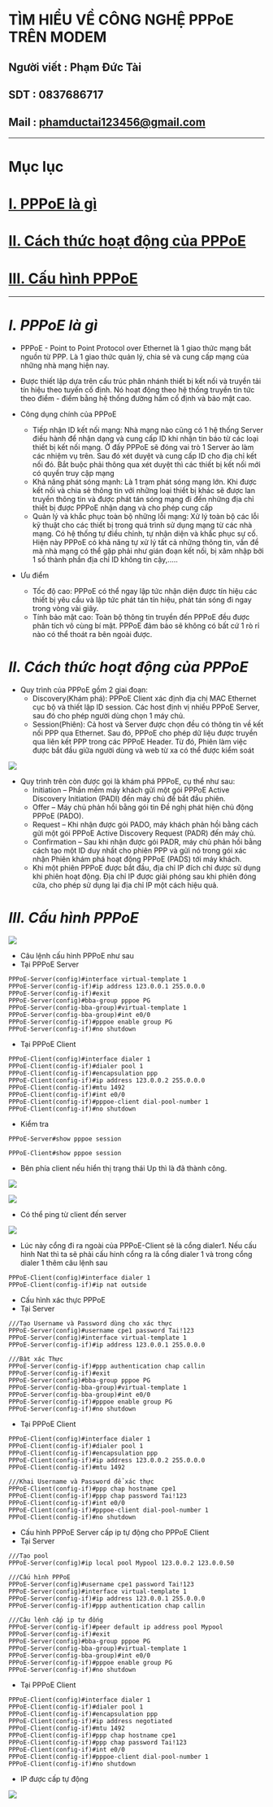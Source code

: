 <!--
# h1
## h2
### h3
#### h4
##### h5
###### h6

*in nghiêng*

**bôi đậm**

***vừa in nghiêng vừa bôi đậm***

`inlide code`

```php

echo ("highlight code");

```

[Link test](https://viblo.asia/helps/cach-su-dung-markdown-bxjvZYnwkJZ)

![markdown](https://images.viblo.asia/518eea86-f0bd-45c9-bf38-d5cb119e947d.png)

* mục 3
* mục 2
* mục 1

1. item 1
2. item 2
3. item 3

***
horizonal rules

> text

{@youtube: https://www.youtube.com/watch?v=HndN6P9ke6U}
* Cài đặt nginx bằng câu lệnh sau
```php
dnf -y install nginx
```
*	Cấu hình nginx như sau
```php
vi /etc/nginx/nginx.conf

 Server{
     ...
     server_name www.srv.world;
     ...
 }
 
-->

# TÌM HIỂU VỀ CÔNG NGHỆ PPPoE TRÊN MODEM
## Người viết : Phạm Đức Tài
## SDT : 0837686717
## Mail : phamductai123456@gmail.com

***
# Mục lục
# [I. PPPoE là gì](https://github.com/ductai124/Thuc-Tap-ViettelCo-Sunclound-/blob/main/CCNA/28.WAN/PPPoE/README.md#ipppoe-l%C3%A0-g%C3%AC)
# [II. Cách thức hoạt động của PPPoE](https://github.com/ductai124/Thuc-Tap-ViettelCo-Sunclound-/blob/main/CCNA/28.WAN/PPPoE/README.md#iic%C3%A1ch-th%E1%BB%A9c-ho%E1%BA%A1t-%C4%91%E1%BB%99ng-c%E1%BB%A7a-pppoe)
# [III. Cấu hình PPPoE](https://github.com/ductai124/Thuc-Tap-ViettelCo-Sunclound-/blob/main/CCNA/28.WAN/PPPoE/README.md#iiic%C3%A1u-h%C3%ACnh-pppoe)

***
# ***I.	PPPoE là gì***
* PPPoE - Point to Point Protocol over Ethernet là 1 giao thức mạng bắt nguồn từ PPP. Là 1 giao thức quản lý, chia sẻ và cung cấp mạng của những nhà mạng hiện nay.
* Được thiết lập dựa trên cấu trúc phân nhánh thiết bị kết nối và truyền tải tín hiệu theo tuyến cố định. Nó hoạt động theo hệ thống truyền tin tức theo điểm - điểm bằng hệ thống đường hầm cố định và bảo mật cao.

* Công dụng chính của PPPoE
    * Tiếp nhận ID kết nối mạng: Nhà mạng nào cũng có 1 hệ thống Server điều hành để nhận dạng và cung cấp ID khi nhận tin báo từ các loại thiết bị kết nối mạng. Ở đấy PPPoE sẽ đóng vai trò 1 Server ảo làm các nhiệm vụ trên. Sau đó xét duyệt và cung cấp ID cho địa chỉ kết nối đó. Bắt buộc phải thông qua xét duyệt thì các thiết bị kết nối mới có quyền truy cập mạng
    * Khả năng phát sóng mạnh: Là 1 trạm phát sóng mạng lớn. Khi được kết nối và chia sẻ thông tin với những loại thiết bị khác sẽ được lan truyền thông tin và được phát tán sóng mạng đi đến những địa chỉ thiết bị được PPPoE nhận dạng và cho phép cung cấp
    * Quản lý và khắc phục toàn bộ những lỗi mạng: Xử lý toàn bộ các lỗi kỹ thuật cho các thiết bị trong quá trình sử dụng mạng từ các nhà mạng. Có hệ thống tự điều chỉnh, tự nhận diện và khắc phục sự cố. Hiện này PPPoE có khả năng tự xử lý tất cả những thông tin, vấn đề mà nhà mạng có thể gặp phải như gián đoạn kết nối, bị xâm nhập bởi 1 số thành phần địa chỉ ID không tin cậy,.....
* Ưu điểm
    * Tốc độ cao: PPPoE có thể ngay lập tức nhận diện được tín hiệu các thiết bị yêu cầu và lập tức phát tán tín hiệu, phát tán sóng đi ngay trong vòng vài giây.  
    * Tính bảo mật cao: Toàn bộ thông tin truyền đến PPPoE đều được phân tích vô cùng bí mật. PPPoE đảm bảo sẽ không có bất cứ 1 rò rỉ nào có thể thoát ra bên ngoài được.

# ***II.	Cách thức hoạt động của PPPoE***


* Quy trình của PPPoE gồm 2 giai đoạn:
    * Discovery(Khám phá): PPPoE Client xác định địa chị MAC Ethernet cục bộ và thiết lập ID session. Các host định vị nhiều PPPoE Server, sau đó cho phép người dùng chọn 1 máy chủ.
    * Session(Phiên): Cả host và Server được chọn đều có thông tin về kết nối PPP qua Ethernet. Sau đó, PPPoE cho phép dữ liệu được truyền qua liên kết PPP trong các PPPoE Header. Từ đó, Phiên làm việc được bắt đầu giữa người dùng và web từ xa có thể được kiểm soát

![](https://user-images.githubusercontent.com/52046920/190979340-43c12b40-3dda-4c7b-bfca-38e5a0f23ba5.png)
* Quy trình trên còn được gọi là khám phá PPPoE, cụ thể như sau:
    * Initiation – Phần mềm máy khách gửi một gói PPPoE Active Discovery Initiation (PADI) đến máy chủ để bắt đầu phiên.
    * Offer – Máy chủ phản hồi bằng gói tin Đề nghị phát hiện chủ động PPPoE (PADO).
    * Request – Khi nhận được gói PADO, máy khách phản hồi bằng cách gửi một gói PPPoE Active Discovery Request (PADR) đến máy chủ.
    * Confirmation – Sau khi nhận được gói PADR, máy chủ phản hồi bằng cách tạo một ID duy nhất cho phiên PPP và gửi nó trong gói xác nhận Phiên khám phá hoạt động PPPoE (PADS) tới máy khách.
    * Khi một phiên PPPoE được bắt đầu, địa chỉ IP đích chỉ được sử dụng khi phiên hoạt động. Địa chỉ IP được giải phóng sau khi phiên đóng cửa, cho phép sử dụng lại địa chỉ IP một cách hiệu quả.
# ***III.	Cấu hình PPPoE***

![](https://user-images.githubusercontent.com/52046920/190989246-f9878de1-d3c3-4383-9f7b-de9831e10ba9.png)
* Câu lệnh cấu hình PPPoE như sau
* Tại PPPoE Server
```cicso
PPPoE-Server(config)#interface virtual-template 1
PPPoE-Server(config-if)#ip address 123.0.0.1 255.0.0.0
PPPoE-Server(config-if)#exit
PPPoE-Server(config)#bba-group pppoe PG
PPPoE-Server(config-bba-group)#virtual-template 1
PPPoE-Server(config-bba-group)#int e0/0
PPPoE-Server(config-if)#pppoe enable group PG
PPPoE-Server(config-if)#no shutdown
```
* Tại PPPoE Client
```cicso
PPPoE-Client(config)#interface dialer 1
PPPoE-Client(config-if)#dialer pool 1
PPPoE-Client(config-if)#encapsulation ppp
PPPoE-Client(config-if)#ip address 123.0.0.2 255.0.0.0
PPPoE-Client(config-if)#mtu 1492
PPPoE-Client(config-if)#int e0/0
PPPoE-Client(config-if)#pppoe-client dial-pool-number 1
PPPoE-Client(config-if)#no shutdown

```

* Kiểm tra

```cisco
PPPoE-Server#show pppoe session

PPPoE-Client#show pppoe session
```
* Bên phía client nếu hiển thị trạng thái Up thì là đã thành công.

![](https://user-images.githubusercontent.com/52046920/190989238-bdc02c31-3758-4f43-81d0-3c8e32669884.png)

![](https://user-images.githubusercontent.com/52046920/190989241-5e6a359c-ef4f-4a48-9c2e-ad41d42d793c.png)

* Có thể ping từ client đến server

![](https://user-images.githubusercontent.com/52046920/190989244-249fa0ca-cfdd-47b1-b063-5fe52dfda09d.png)

* Lúc này cổng đi ra ngoài của 
PPPoE-Client sẽ là cổng dialer1. Nếu cấu hình Nat thì ta sẽ phải cấu hinh cổng ra là cổng dialer 1 và trong cổng dialer 1 thêm câu lệnh sau
```cisco
PPPoE-Client(config)#interface dialer 1
PPPoE-Client(config-if)#ip nat outside
```

* Cấu hình xác thực PPPoE
* Tại Server
```cicso
///Tạo Username và Password dùng cho xác thực
PPPoE-Server(config)#username cpe1 password Tai!123
PPPoE-Server(config)#interface virtual-template 1
PPPoE-Server(config-if)#ip address 123.0.0.1 255.0.0.0

///Bật xác Thực
PPPoE-Server(config-if)#ppp authentication chap callin
PPPoE-Server(config-if)#exit
PPPoE-Server(config)#bba-group pppoe PG
PPPoE-Server(config-bba-group)#virtual-template 1
PPPoE-Server(config-bba-group)#int e0/0
PPPoE-Server(config-if)#pppoe enable group PG
PPPoE-Server(config-if)#no shutdown
```

* Tại PPPoE Client
```cicso
PPPoE-Client(config)#interface dialer 1
PPPoE-Client(config-if)#dialer pool 1
PPPoE-Client(config-if)#encapsulation ppp
PPPoE-Client(config-if)#ip address 123.0.0.2 255.0.0.0
PPPoE-Client(config-if)#mtu 1492

///Khai Username và Password để xác thực
PPPoE-Client(config-if)#ppp chap hostname cpe1
PPPoE-Client(config-if)#ppp chap password Tai!123
PPPoE-Client(config-if)#int e0/0
PPPoE-Client(config-if)#pppoe-client dial-pool-number 1
PPPoE-Client(config-if)#no shutdown

```

* Cấu hình PPPoE Server cấp ip tự động cho PPPoE Client
* Tại Server
```cicso
///Tạo pool
PPPoE-Server(config)#ip local pool Mypool 123.0.0.2 123.0.0.50

///Cấu hình PPPoE
PPPoE-Server(config)#username cpe1 password Tai!123
PPPoE-Server(config)#interface virtual-template 1
PPPoE-Server(config-if)#ip address 123.0.0.1 255.0.0.0
PPPoE-Server(config-if)#ppp authentication chap callin

///Câu lệnh cấp ip tự đống
PPPoE-Server(config-if)#peer default ip address pool Mypool
PPPoE-Server(config-if)#exit
PPPoE-Server(config)#bba-group pppoe PG
PPPoE-Server(config-bba-group)#virtual-template 1
PPPoE-Server(config-bba-group)#int e0/0
PPPoE-Server(config-if)#pppoe enable group PG
PPPoE-Server(config-if)#no shutdown
```

* Tại PPPoE Client
```cicso
PPPoE-Client(config)#interface dialer 1
PPPoE-Client(config-if)#dialer pool 1
PPPoE-Client(config-if)#encapsulation ppp
PPPoE-Client(config-if)#ip address negotiated
PPPoE-Client(config-if)#mtu 1492
PPPoE-Client(config-if)#ppp chap hostname cpe1
PPPoE-Client(config-if)#ppp chap password Tai!123
PPPoE-Client(config-if)#int e0/0
PPPoE-Client(config-if)#pppoe-client dial-pool-number 1
PPPoE-Client(config-if)#no shutdown

```

* IP được cấp tự động

![](https://user-images.githubusercontent.com/52046920/190995055-4012b0e2-3de5-4a61-bf67-886844b6ff8f.png)
